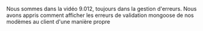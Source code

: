 Nous sommes dans la vidéo 9.012, toujours dans la gestion d'erreurs. Nous avons appris comment afficher les erreurs de validation mongoose de nos modèmes au client d'une manière propre
